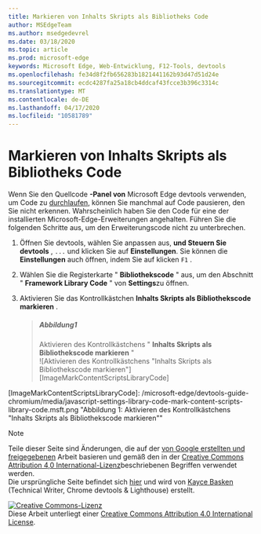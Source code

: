 ```yaml
---
title: Markieren von Inhalts Skripts als Bibliotheks Code
author: MSEdgeTeam
ms.author: msedgedevrel
ms.date: 03/18/2020
ms.topic: article
ms.prod: microsoft-edge
keywords: Microsoft Edge, Web-Entwicklung, F12-Tools, devtools
ms.openlocfilehash: fe34d8f2fb656283b1821441162b93d47d51d24e
ms.sourcegitcommit: ecdc4287fa25a18cb4ddcaf43fcce3b396c3314c
ms.translationtype: MT
ms.contentlocale: de-DE
ms.lasthandoff: 04/17/2020
ms.locfileid: "10581789"
---
```

<!-- Copyright Kayce Basques 

   Licensed under the Apache License, Version 2.0 (the "License");
   you may not use this file except in compliance with the License.
   You may obtain a copy of the License at

       https://www.apache.org/licenses/LICENSE-2.0

   Unless required by applicable law or agreed to in writing, software
   distributed under the License is distributed on an "AS IS" BASIS,
   WITHOUT WARRANTIES OR CONDITIONS OF ANY KIND, either express or implied.
   See the License for the specific language governing permissions and
   limitations under the License.  -->





# Markieren von Inhalts Skripts als Bibliotheks Code   



Wenn Sie den Quellcode **-Panel von** Microsoft Edge devtools verwenden, um Code zu [durchlaufen][DevToolsJavascriptStepThroughCode], können Sie manchmal auf Code pausieren, den Sie nicht erkennen.  Wahrscheinlich haben Sie den Code für eine der installierten Microsoft-Edge-Erweiterungen angehalten.  Führen Sie die folgenden Schritte aus, um den Erweiterungscode nicht zu unterbrechen.  

1.  Öffnen Sie devtools, wählen Sie anpassen aus, **und Steuern Sie devtools** , `...` und klicken Sie auf **Einstellungen**.  Sie können die **Einstellungen** auch öffnen, indem Sie auf klicken `F1` .  

1.  Wählen Sie die Registerkarte " **Bibliothekscode** " aus, um den Abschnitt " **Framework Library Code** " von **Settings**zu öffnen.  
1.  Aktivieren Sie das Kontrollkästchen **Inhalts Skripts als Bibliothekscode markieren** .  
    
    > ##### Abbildung1  
    > Aktivieren des Kontrollkästchens " **Inhalts Skripts als Bibliothekscode markieren** "  
    > ![Aktivieren des Kontrollkästchens "Inhalts Skripts als Bibliothekscode markieren"][ImageMarkContentScriptsLibraryCode]  

<!--## Feedback   -->  



<!-- image links -->  

[ImageMarkContentScriptsLibraryCode]: /microsoft-edge/devtools-guide-chromium/media/javascript-settings-library-code-mark-content-scripts-library-code.msft.png "Abbildung 1: Aktivieren des Kontrollkästchens "Inhalts Skripts als Bibliothekscode markieren""  

<!-- links -->  

[DevToolsJavascriptStepThroughCode]: ../index.md#step-4-step-through-the-code "Schritt 4: Durchlaufen des Codes – erste Schritte mit dem Debuggen von JavaScript in Microsoft Edge devtools"  

> [!NOTE]
> Teile dieser Seite sind Änderungen, die auf der [von Google erstellten und freigegebenen][GoogleSitePolicies] Arbeit basieren und gemäß den in der [Creative Commons Attribution 4,0 International-Lizenz][CCA4IL]beschriebenen Begriffen verwendet werden.  
> Die ursprüngliche Seite befindet sich [hier](https://developers.google.com/web/tools/chrome-devtools/javascript/guides/blackbox-chrome-extension-scripts) und wird von [Kayce Basken][KayceBasques] (Technical Writer, Chrome devtools & Lighthouse) erstellt.  

[![Creative Commons-Lizenz][CCby4Image]][CCA4IL]  
Diese Arbeit unterliegt einer [Creative Commons Attribution 4.0 International License][CCA4IL].  

[CCA4IL]: https://creativecommons.org/licenses/by/4.0  
[CCby4Image]: https://i.creativecommons.org/l/by/4.0/88x31.png  
[GoogleSitePolicies]: https://developers.google.com/terms/site-policies  
[KayceBasques]: https://developers.google.com/web/resources/contributors/kaycebasques  
